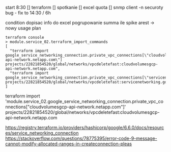 start 8:30
[] terraform
[] spotkanie
[] excel quota
[] snmp client -n securoty bug - fix
to 14:30 / 6h



condition  dopisac info do excel
pogrupowanie
summa ile 
spike arest -> nowy usage plan





```
terraform console
> module.service_02.terraform_import_commands
[
  "terraform import google_service_networking_connection.private_vpc_connections[\"cloudvolumesgcp-api-network.netapp.com\"] projects/22821854520/global/networks/vpcdeletefast:cloudvolumesgcp-api-network.netapp.com",
  "terraform import google_service_networking_connection.private_vpc_connections[\"servicenetworking.googleapis.com\"] projects/22821854520/global/networks/vpcdeletefast:servicenetworking.googleapis.com",
]
```

terraform import 'module.service_02.google_service_networking_connection.private_vpc_connections["cloudvolumesgcp-api-network.netapp.com"]' projects/22821854520/global/networks/vpcdeletefast:cloudvolumesgcp-api-network.netapp.com

https://registry.terraform.io/providers/hashicorp/google/6.6.0/docs/resources/service_networking_connection
https://stackoverflow.com/questions/78775395/error-code-9-message-cannot-modify-allocated-ranges-in-createconnection-pleas
